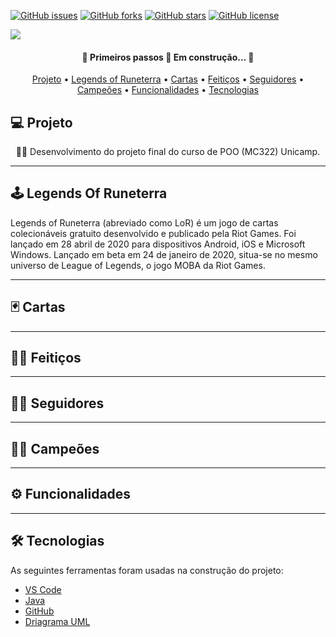 <a href="https://github.com/ra186397/projeto-mc322/issues"><img alt="GitHub issues" src="https://img.shields.io/github/issues/ra186397/projeto-mc322?style=for-the-badge"></a>
<a href="https://github.com/ra186397/projeto-mc322/network"><img alt="GitHub forks" src="https://img.shields.io/github/forks/ra186397/projeto-mc322?style=for-the-badge"></a>
<a href="https://github.com/ra186397/projeto-mc322/stargazers"><img alt="GitHub stars" src="https://img.shields.io/github/stars/ra186397/projeto-mc322?style=for-the-badge"></a>
<a href="https://github.com/ra186397/projeto-mc322"><img alt="GitHub license" src="https://img.shields.io/github/license/ra186397/projeto-mc322?color=1&style=for-the-badge"></a>


<img src="https://gamehall.com.br/wp-content/uploads/2019/10/Legends-of-Runeterra-Banner.jpg"/>

<h4 align="center"> 
	🚧 Primeiros passos 🚀 Em construção...  🚧
</h4>

<p align="center">
 <a href="#-Projeto">Projeto</a> •
 <a href="#-Legends-Of-Runeterra">Legends of Runeterra</a> •
 <a href="#-Cartas">Cartas</a> • 
 <a href="#-Feitiços">Feitiços</a> • 
 <a href="#-Seguidores">Seguidores</a> • 
 <a href="#-Campões">Campeões</a> • 
 <a href="#-funcionalidades">Funcionalidades</a> •
 <a href="#-Tecnologias">Tecnologias</a>
</p>

## 💻 Projeto
<p align="center">👨‍💻 Desenvolvimento do projeto final do curso de POO (MC322) Unicamp.</p>

---

## 🕹 Legends Of Runeterra

Legends of Runeterra (abreviado como LoR) é um jogo de cartas colecionáveis gratuito desenvolvido e publicado pela Riot Games. Foi lançado em 28 abril de 2020 para dispositivos Android, iOS e Microsoft Windows. Lançado em beta em 24 de janeiro de 2020, situa-se no mesmo universo de League of Legends, o jogo MOBA da Riot Games.

---

## 🃏 Cartas

---

## 🧙‍♂ Feitiços

---

## 💂‍♂️ Seguidores

---

## 🦸‍♂️ Campeões

---

## ⚙️ Funcionalidades

---

## 🛠 Tecnologias

As seguintes ferramentas foram usadas na construção do projeto:

- [VS Code](https://code.visualstudio.com/)
- [Java](https://www.java.com/pt-BR/)
- [GitHub](https://github.com)
- [Driagrama UML](https://app.diagrams.net/)

